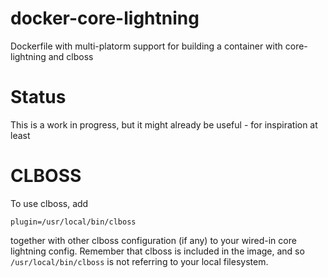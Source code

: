 # docker-core-lightning
Dockerfile with multi-platorm support for building a container with core-lightning and clboss

# Status
This is a work in progress, but it might already be useful - for inspiration at least

# CLBOSS
To use clboss, add

`plugin=/usr/local/bin/clboss`

together with other clboss configuration (if any) to your wired-in core lightning config. Remember that clboss is included in the image, and so `/usr/local/bin/clboss` is not referring to your local filesystem.
